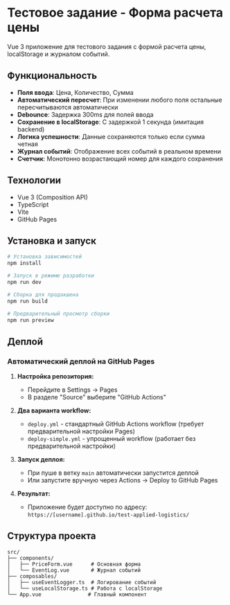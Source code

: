 # Тестовое задание - Форма расчета цены

Vue 3 приложение для тестового задания с формой расчета цены, localStorage и журналом событий.

## Функциональность

- **Поля ввода**: Цена, Количество, Сумма
- **Автоматический пересчет**: При изменении любого поля остальные пересчитываются автоматически
- **Debounce**: Задержка 300ms для полей ввода
- **Сохранение в localStorage**: С задержкой 1 секунда (имитация backend)
- **Логика успешности**: Данные сохраняются только если сумма четная
- **Журнал событий**: Отображение всех событий в реальном времени
- **Счетчик**: Монотонно возрастающий номер для каждого сохранения

## Технологии

- Vue 3 (Composition API)
- TypeScript
- Vite
- GitHub Pages

## Установка и запуск

```bash
# Установка зависимостей
npm install

# Запуск в режиме разработки
npm run dev

# Сборка для продакшена
npm run build

# Предварительный просмотр сборки
npm run preview
```

## Деплой

### Автоматический деплой на GitHub Pages

1. **Настройка репозитория:**
   - Перейдите в Settings → Pages
   - В разделе "Source" выберите "GitHub Actions"

2. **Два варианта workflow:**
   - `deploy.yml` - стандартный GitHub Actions workflow (требует предварительной настройки Pages)
   - `deploy-simple.yml` - упрощенный workflow (работает без предварительной настройки)

3. **Запуск деплоя:**
   - При пуше в ветку `main` автоматически запустится деплой
   - Или запустите вручную через Actions → Deploy to GitHub Pages

4. **Результат:**
   - Приложение будет доступно по адресу: `https://[username].github.io/test-applied-logistics/`

## Структура проекта

```
src/
├── components/
│   ├── PriceForm.vue      # Основная форма
│   └── EventLog.vue       # Журнал событий
├── composables/
│   ├── useEventLogger.ts  # Логирование событий
│   └── useLocalStorage.ts # Работа с localStorage
└── App.vue               # Главный компонент
```